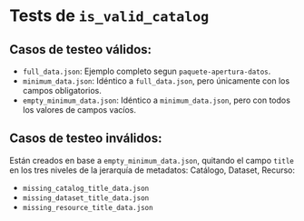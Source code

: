 # Tests de `is_valid_catalog`

## Casos de testeo **válidos**:
- `full_data.json`: Ejemplo completo segun `paquete-apertura-datos`.
- `minimum_data.json`: Idéntico a `full_data.json`, pero únicamente con los campos obligatorios.
- `empty_minimum_data.json`: Idéntico a `minimum_data.json`, pero con todos los valores de campos vacíos.

## Casos de testeo **inválidos**:
Están creados en base a `empty_minimum_data.json`, quitando el campo `title` en los tres niveles de la jerarquía de metadatos: Catálogo, Dataset, Recurso:
- `missing_catalog_title_data.json`
- `missing_dataset_title_data.json`
- `missing_resource_title_data.json`
